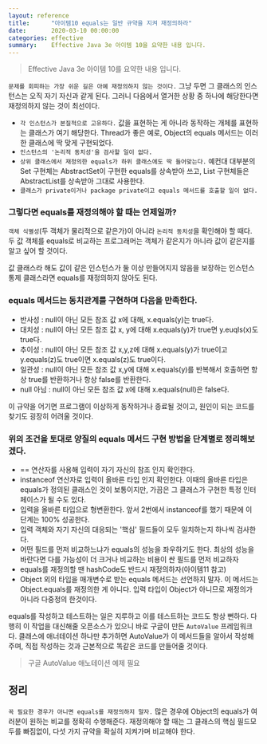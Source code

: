 ```yaml
---
layout: reference
title:      "아이템10 equals는 일반 규약을 지켜 재정의하라"
date:       2020-03-10 00:00:00
categories: effective
summary:    Effective Java 3e 아이템 10을 요약한 내용 입니다.
---
```


> Effective Java 3e 아이템 10를 요약한 내용 입니다.

`문제를 회피하는 가장 쉬운 길은 아예 재정의하지 않는 것이다.` 그냥 두면 그 클래스의 인스턴스는 오직 자기 자신과 같게 된다. 그러니 다음에서 열거한 상황 중 하나에 해당한다면 재정의하지 않는 것이 최선이다. 

- `각 인스턴스가 본질적으로 고유하다.` 값을 표현하는 게 아니라 동작하는 개체를 표현하는 클래스가 여기 해당한다. Thread가 좋은 예로, Object의 equals 메서드는 이러한 클래스에 딱 맞게 구현되었다.
- `인스턴스의 '논리적 동치성'을 검사할 일이 없다.`
- `상위 클래스에서 재정의한 equals가 하위 클래스에도 딱 들어맞는다.` 예컨대 대부분의 Set 구현체는 AbstractSet이 구현한 equals를 상속받아 쓰고, List 구현체들은 AbstractList를 상속받아 그대로 사용한다.
- `클래스가 private이거나 package private이고 equals 메서드를 호출할 일이 없다.`

### 그렇다면 equals를 재정의해야 할 때는 언제일까?

`객체 식별성`(두 객체가 물리적으로 같은가)이 아니라 `논리적 동치성`을 확인해야 할 때다. 두 값 객체를 equals로 비교하는 프로그래머는 객체가 같은지가 아니라 값이 같은지를 알고 싶어 할 것이다. 

값 클래스라 해도 값이 같은 인스턴스가 둘 이상 만들어지지 않음을 보장하는 인스턴스 통제 클래스라면 equals를 재정의하지 않아도 된다. 

### equals 메서드는 동치관계를 구현하며 다음을 만족한다.

- 반사성 : null이 아닌 모든 참조 값 x에 대해, x.equals(y)는 true다.
- 대치성 : null이 아닌 모든 참조 값 x, y에 대해 x.equals(y)가 true면 y.euqls(x)도 true다.
- 추이성 : null이 아닌 모든 참조 값 x,y,z에 대해 x.equals(y)가 true이고 y.equals(z)도 true이면 x.equals(z)도 true이다.
- 일관성 : null이 아닌 모든 참조 값 x,y에 대해 x.equals(y)를 반복해서 호출하면 항상 true를 반환하거나 항상 false를 반환한다.
- null 아님 : null이 아닌 모든 참조 값 x에 대해 x.equals(null)은 false다.

이 규약을 어기면 프로그램이 이상하게 동작하거나 종료될 것이고, 원인이 되는 코드를 찾기도 굉장히 어려울 것이다. 

### 위의 조건을 토대로 양질의 equals 메서드 구현 방법을 단계별로 정리해보겠다.

- == 연산자를 사용해 입력이 자기 자신의 참조 인지 확인한다.
- instanceof 연산자로 입력이 올바른 타입 인지 확인한다. 이때의 올바른 타입은 equals가 정의된 클래스인 것이 보통이지만, 가끔은 그 클래스가 구현한 특정 인터페이스가 될 수도 있다.
- 입력을 올바른 타입으로 형변환한다. 앞서 2번에서 instanceof를 했기 때문에 이 단계는 100% 성공한다.
- 입력 객체와 자기 자신의 대응되는 '핵심' 필드들이 모두 일치하는지 하나씩 검사한다.
- 어떤 필드를 먼저 비교하느냐가 equals의 성능을 좌우하기도 한다. 최상의 성능을 바란다면 다를 가능성이 더 크거나 비교하는 비용이 싼 필드를 먼저 비교하자
- equals를 재정의할 땐 hashCode도 반드시 재정의하자(아이템11 참고)
- Object 외의 타입을 매개변수로 받는 equals 메서드는 선언하지 말자. 이 메서드는 Object.equals를 재정의한 게 아니다. 입력 타입이 Object가 아니므로 재정의가 아니라 다중정의 한것이다.

equals를 작성하고 테스트하는 일은 지루하고 이를 테스트하는 코드도 항상 뻔하다. 다행히 이 작업을 대신해줄 오픈소스가 있으니 바로 구글이 만든 `AutoValue` 프레임워크다. 클래스에 애너테이션 하나만 추가하면 AutoValue가 이 메서드들을 알아서 작성해주며, 직접 작성하는 것과 근본적으로 똑같은 코드를 만들어줄 것이다. 

> 구글 AutoValue 애노테이션 예제 필요

## 정리

`꼭 필요한 경우가 아니면 equals를 재정의하지 말자.` 많은 경우에 Object의 equals가 여러분이 원하는 비교를 정확히 수행해준다. 재정의해야 할 때는 그 클래스의 핵심 필드모두를 빠짐없이, 다섯 가지 규약을 확실히 지켜가며 비교해야 한다.
